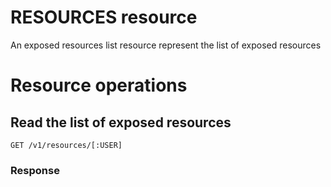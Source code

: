 # RESOURCES resource

An exposed resources list resource represent the list of exposed resources

# Resource operations

## Read the list of exposed resources
```
GET /v1/resources/[:USER]
```

### Response
